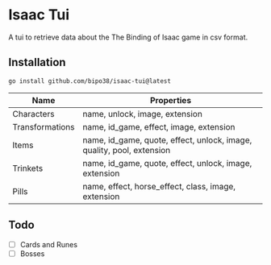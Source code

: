 # Isaac Tui
 A tui to retrieve data about the The Binding of Isaac game in csv format.
 
## Installation

```
go install github.com/bipo38/isaac-tui@latest
```

| Name            | Properties                                                            |
| --------------- | --------------------------------------------------------------------- |
| Characters      | name, unlock, image, extension                                        |
| Transformations | name, id_game, effect, image, extension                               |
| Items           | name, id_game, quote, effect, unlock, image, quality, pool, extension |
| Trinkets        | name, id_game, quote, effect, unlock, image, extension                |
| Pills           | name, effect, horse_effect, class, image, extension                   |

## Todo

- [ ] Cards and Runes
- [ ] Bosses
